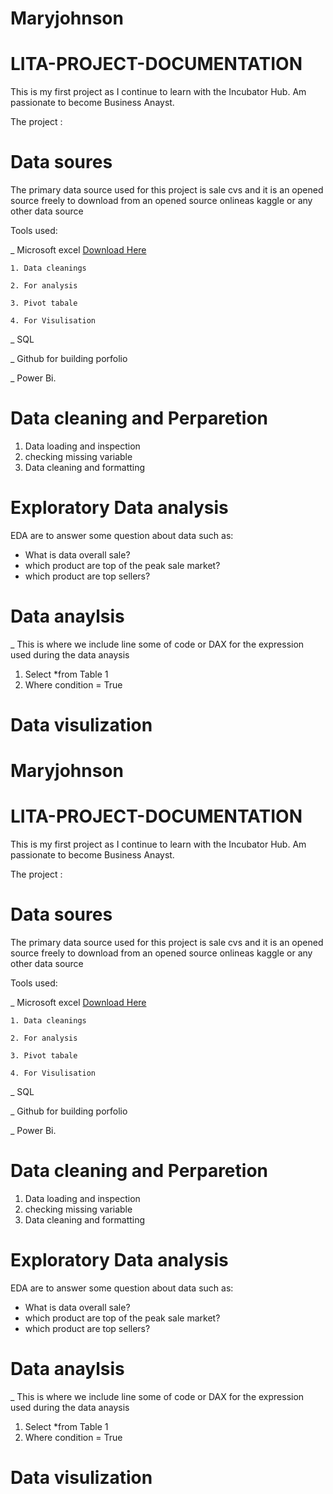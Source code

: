 # Maryjohnson

# LITA-PROJECT-DOCUMENTATION

This is my first project as I continue to learn with the Incubator Hub. Am passionate to become Business Anayst.

 The project : 
 
 # Data soures
The primary data source used for this project is sale cvs and it is an opened source freely to download from an opened source onlineas kaggle or any other data source

 Tools used:

  _ Microsoft excel [Download Here](https://www.microsoft.com/en-us/microsoft-365/download-office)
  
    1. Data cleanings 
    
    2. For analysis
    
    3. Pivot tabale 
    
    4. For Visulisation
    
  _ SQL
  
  _ Github for building porfolio
  
   _ Power Bi.

# Data cleaning and Perparetion 

1. Data loading and inspection
2. checking missing variable
3. Data cleaning and formatting

# Exploratory Data analysis 

EDA are to answer some question about data such as:

- What is data overall sale?
- which product are top of the peak sale market?
- which product are top sellers?

# Data anaylsis

_ This is where we include line some of code or DAX for the expression used during the data anaysis

   1. Select *from Table 1
   2. Where condition  = True


# Data visulization

# Maryjohnson

# LITA-PROJECT-DOCUMENTATION

This is my first project as I continue to learn with the Incubator Hub. Am passionate to become Business Anayst.

 The project : 
 
 # Data soures
The primary data source used for this project is sale cvs and it is an opened source freely to download from an opened source onlineas kaggle or any other data source

 Tools used:

  _ Microsoft excel [Download Here](https://www.microsoft.com/en-us/microsoft-365/download-office)
  
    1. Data cleanings 
    
    2. For analysis
    
    3. Pivot tabale 
    
    4. For Visulisation
    
  _ SQL
  
  _ Github for building porfolio
  
   _ Power Bi.

# Data cleaning and Perparetion 

1. Data loading and inspection
2. checking missing variable
3. Data cleaning and formatting

# Exploratory Data analysis 

EDA are to answer some question about data such as:

- What is data overall sale?
- which product are top of the peak sale market?
- which product are top sellers?

# Data anaylsis

_ This is where we include line some of code or DAX for the expression used during the data anaysis

   1. Select *from Table 1
   2. Where condition  = True


# Data visulization


   
   
